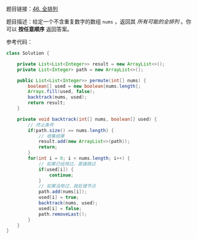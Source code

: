 题目链接：[46. 全排列](https://leetcode.cn/problems/permutations/description/)

题目描述：给定一个不含重复数字的数组 `nums` ，返回其 *所有可能的全排列* 。你可以 **按任意顺序** 返回答案。

参考代码：

```java
class Solution {

    private List<List<Integer>> result = new ArrayList<>();
    private List<Integer> path = new ArrayList<>();

    public List<List<Integer>> permute(int[] nums) {
        boolean[] used = new boolean[nums.length];
        Arrays.fill(used, false);
        backtrack(nums, used);
        return result;
    }

    private void backtrack(int[] nums, boolean[] used) {
        // 终止条件
        if(path.size() == nums.length) {
            // 收集结果
            result.add(new ArrayList<>(path));
            return;
        }
        for(int i = 0; i < nums.length; i++) {
            // 如果已经用过，直接跳过
            if(used[i]) {
                continue;
            }
            // 如果没用过，就处理节点
            path.add(nums[i]);
            used[i] = true;
            backtrack(nums, used);
            used[i] = false;
            path.removeLast();
        }
    }
}
```

